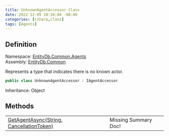 ```yaml
---
title: UnknownAgentAccessor Class
date: 2022-12-05 18:26:04 -08:00
categories: [csharp,class]
tags: [Agents]
---
```


## Definition
Namespace: <a href='/posts/csharp.namespace.entitydb.common.agents/'>EntityDb.Common.Agents</a><br />
Assembly: <a href='/posts/csharp.assembly.entitydb.common/'>EntityDb.Common</a><br />

Represents a type that indicates there is no known actor.

```cs
public class UnknownAgentAccessor : IAgentAccessor
```
Inheritance: Object
## Methods
<table><tr><td><!--/posts/csharp.notimplemented.entitydb.common.agents.unknownagentaccessor.getagentasync/--><a href='#'>GetAgentAsync(String, CancellationToken)</a></td><td>Missing Summary Doc!</td></tr></table>
